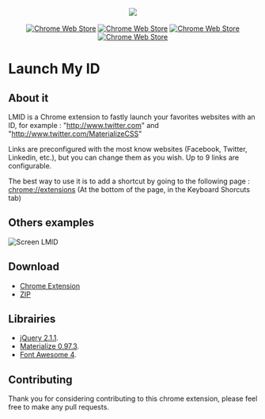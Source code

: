 <p align="center">
<img  src="https://raw.githubusercontent.com/TiDJ/launch-my-id/master/md128.png">
<br><br>
<a href="https://github.com/TiDJ/launch-my-id/blob/master"><img src="https://img.shields.io/chrome-web-store/v/jfejhdbhehbbiejljkjdgaikandkbjko.svg" alt="Chrome Web Store"></a>
<a href="https://github.com/TiDJ/launch-my-id/blob/master"><img src="https://img.shields.io/chrome-web-store/d/jfejhdbhehbbiejljkjdgaikandkbjko.svg" alt="Chrome Web Store"></a>
<a href="https://github.com/TiDJ/launch-my-id/blob/master"><img src="https://img.shields.io/chrome-web-store/rating/jfejhdbhehbbiejljkjdgaikandkbjko.svg" alt="Chrome Web Store"></a>
<a href="https://github.com/TiDJ/launch-my-id/blob/master"><img src="https://img.shields.io/badge/Licence-MIT-blue.svg" alt="Chrome Web Store"></a>
</p>

# Launch My ID

## About it
LMID is a Chrome extension to fastly launch your favorites websites with an ID, for example : "http://www.twitter.com" and "http://www.twitter.com/MaterializeCSS"

Links are preconfigured with the most know websites (Facebook, Twitter, Linkedin, etc.), but you can change them as you wish. Up to 9 links are configurable.

The best way to use it is to add a shortcut by going to the following page : [chrome://extensions](chrome://extensions) (At the bottom of the page, in the Keyboard Shorcuts tab)

## Others examples
![Screen LMID](https://raw.githubusercontent.com/TiDJ/launch-my-id/master/assets/img/screen.png)


## Download
- [Chrome Extension](https://chrome.google.com/webstore/detail/launch-my-id/jfejhdbhehbbiejljkjdgaikandkbjko)
- [ZIP](https://github.com/TiDJ/launch-my-id/archive/master.zip)

## Librairies

- [jQuery 2.1.1](http://jquery.com/).
- [Materialize 0.97.3](http://materializecss.com/).
- [Font Awesome 4](http://fontawesome.io/).

## Contributing
Thank you for considering contributing to this chrome extension, please feel free to make any pull requests.
